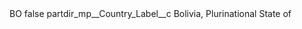 <?xml version="1.0" encoding="UTF-8"?>
<CustomMetadata xmlns="http://soap.sforce.com/2006/04/metadata" xmlns:xsi="http://www.w3.org/2001/XMLSchema-instance" xmlns:xsd="http://www.w3.org/2001/XMLSchema">
    <label>BO</label>
    <protected>false</protected>
    <values>
        <field>partdir_mp__Country_Label__c</field>
        <value xsi:type="xsd:string">Bolivia, Plurinational State of</value>
    </values>
</CustomMetadata>
